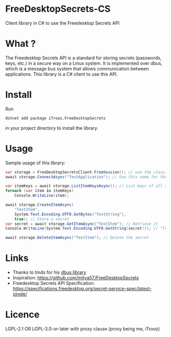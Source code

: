 
# FreeDesktopSecrets-CS

Client library in C# to use the Freedesktop Secrets API

# What ?
The Freedesktop Secrets API is a standard for storing secrets (passwords, keys, etc.) in a secure way on a Linux system. It is implemented over dbus, which is a message bus system that allows communication between applications.
This library is a C# client to use this API.

# Install

Run
```bash
dotnet add package iTrooz.FreeDesktopSecrets
```
in your project directory to install the library.

# Usage

Sample usage of this library:
```csharp
var storage = FreeDesktopSecretsClient.FromSession(); // use the classic dbus session bus
await storage.ConnectAsync("TestApplication"); // Use this name for the API "folder" that will hold secrets

var itemKeys = await storage.ListItemKeysAsync(); // List keys of all secrets stored
foreach (var item in itemKeys)
    Console.WriteLine(item);

await storage.CreateItemAsync(
    "TestItem",
    System.Text.Encoding.UTF8.GetBytes("TestString"),
    true); // Store a secret
var secret = await storage.GetItemAsync("TestItem"); // Retrieve it
Console.WriteLine(System.Text.Encoding.UTF8.GetString(secret!)); // "TestString"

await storage.DeleteItemAsync("TestItem"); // Delete the secret
```

# Links
- Thanks to tmds for his [dbus library](https://github.com/tmds/Tmds.DBus)
- Inspiration: https://github.com/mitya57/FreeDesktopSecrets
- Freedesktop Secrets API Specification: https://specifications.freedesktop.org/secret-service-spec/latest-single/

# Licence
LGPL-2.1 OR	LGPL-3.0-or-later with proxy clause (proxy being me, iTrooz)
